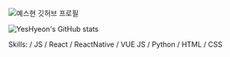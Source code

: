 

![예스현 깃허브 프로필](https://user-images.githubusercontent.com/81014501/162111662-aedfdd0d-31b5-499e-b63a-721506c62a2b.png)

<!--
**YesHyeon/YesHyeon** is a ✨ _special_ ✨ repository because its `README.md` (this file) appears on your GitHub profile.

Here are some ideas to get you started:

- 🔭 I’m currently working on ...
- 🌱 I’m currently learning ...
- 👯 I’m looking to collaborate on ...
- 🤔 I’m looking for help with ...
- 💬 Ask me about ...
- 📫 How to reach me: ...
- 😄 Pronouns: ...
- ⚡ Fun fact: ...
-->

![YesHyeon's GitHub stats](https://github-readme-stats.vercel.app/api?username=YesHyeon&show_icons=true&theme=highcontrast)

Skills: / JS / React / ReactNative / VUE JS / Python / HTML / CSS

